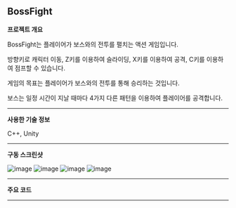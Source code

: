 ## BossFight

**프로젝트 개요**

BossFight는 플레이어가 보스와의 전투를 펼치는 액션 게임입니다.

방향키로 캐릭터 이동, Z키를 이용하여 슬라이딩, X키를 이용하여 공격, C키를 이용하여 점프할 수 있습니다.

게임의 목표는 플레이어가 보스와의 전투를 통해 승리하는 것입니다. 

보스는 일정 시간이 지날 때마다 4가지 다른 패턴을 이용하여 플레이어를 공격합니다. 

--------------------------------------------------------

**사용한 기술 정보**

C++, Unity

--------------------------------------------------------

**구동 스크린샷**

![image](https://github.com/GH1014/BossFight/assets/95550744/88dee8c6-5f51-4a46-9fe2-f641426e2262)
![image](https://github.com/GH1014/BossFight/assets/95550744/a493034e-5db5-4ba2-a9f6-2da52a3da71c)
![image](https://github.com/GH1014/BossFight/assets/95550744/739d8ceb-1edf-4379-8a4a-3ee67928eed9)
![image](https://github.com/GH1014/BossFight/assets/95550744/bc7f5501-a49d-426e-88ff-87f959b6de0e)


--------------------------------------------------------

**주요 코드**

--------------------------------------------------------
